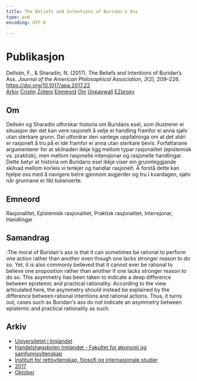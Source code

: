 ```yaml
---
title: The Beliefs and Intentions of Buridan's Ass
type: pub
encoding: UTF-8

---
```

<h1>Publikasjon</h1>
<article id="csl-bib-container-AQYMQ2B6" class="csl-bib-container">
  <div class="csl-bib-body"> <div class="csl-entry">Dellsén, F., &#38; Sharadin, N. (2017). The Beliefs and Intentions of Buridan’s Ass. <i>Journal of the American Philosophical Association</i>, <i>3</i>(2), 209–226. <a href="https://doi.org/10.1017/apa.2017.22">https://doi.org/10.1017/apa.2017.22</a></div> </div>
  <div class="csl-bib-buttons">
    <a href="#taxonomy-article-AQYMQ2B6" alt="archive" class="csl-bib-button">Arkiv</a>
    <a href="https://app.cristin.no/results/show.jsf?id=1503968" alt="Cristin" class="csl-bib-button">Cristin</a>
    <a href="http://zotero.org/groups/5881554/items/AQYMQ2B6" alt="Zotero" class="csl-bib-button">Zotero</a>
    <a href="#keywords-article-AQYMQ2B6" alt="keywords" class="csl-bib-button">Emneord</a>
    <a href="#about-article-AQYMQ2B6" alt="about_pub" class="csl-bib-button">Om</a>
    <a href="https://philpapers.org/archive/SHATBA-5.pdf" alt="Unpaywall" class="csl-bib-button">Unpaywall</a>
    <a href="https://philpapers.org/archive/SHATBA-5.pdf" alt="EZproxy" class="csl-bib-button">EZproxy</a>
  </div>
  <div id="csl-bib-meta-container-AQYMQ2B6"></div>
</article>
<div id="csl-bib-meta-AQYMQ2B6" class="csl-bib-meta">
  <article id="about-article-AQYMQ2B6" class="about_pub-article">
    <h1>Om</h1>
    Dellsén og Sharadin utforskar historia om Buridans esel, som illustrerer ei situasjon der det kan vere rasjonelt å velje ei handling framfor ei anna sjølv utan sterkare grunn. Dei utfordrar den vanlege oppfatninga om at det aldri er rasjonelt å tru på ei idé framfor ei anna utan sterkare bevis. Forfattarane argumenterer for at skilnaden ikkje ligg mellom typar rasjonalitet (epistemisk vs. praktisk), men mellom rasjonelle intensjonar og rasjonelle handlingar. Dette betyr at historia om Buridans esel ikkje viser ein grunnleggjande skilnad mellom korleis vi tenkjer og handlar rasjonelt. Å forstå dette kan hjelpe oss med å navigere betre gjennom avgjerder og tru i kvardagen, sjølv når grunnane er likt balanserte.
  </article>
  <article id="keywords-article-AQYMQ2B6" class="keywords-article">
    <h1>Emneord</h1>
    Rasjonalitet, Epistemisk rasjonalitet, Praktisk rasjonalitet, Intensjonar, Handlingar
  </article>
  <article id="abstract-article-AQYMQ2B6" class="abstract-article">
    <h1>Samandrag</h1>
    :The moral of Buridan's ass is that it can sometimes be rational to perform one action rather than another even though one lacks stronger reason to do so. Yet, it is also commonly believed that it cannot ever be rational to believe one proposition rather than another if one lacks stronger reason to do so. This asymmetry has been taken to indicate a deep difference between epistemic and practical rationality. According to the view articulated here, the asymmetry should instead be explained by the difference between rational intentions and rational actions. Thus, it turns out, cases such as Buridan's ass do not indicate an asymmetry between epistemic and practical rationality as such.
  </article>
  <article id="taxonomy-article-AQYMQ2B6" class="taxonomy-article">
    <h1>Arkiv</h1>
    <ul>
      <li>
        <a href="/nn/archive/?key=3DCRN523">Universitetet i Innlandet</a>
      </li>
      <li>
        <a href="/nn/archive/?key=DU8Q9LN9">Handelshøgskolen Innlandet - Fakultet for økonomi og samfunnsvitenskap</a>
      </li>
      <li>
        <a href="/nn/archive/?key=ITYAG68H">Institutt for rettsvitenskap, filosofi og internasjonale studier</a>
      </li>
      <li>
        <a href="/nn/archive/?key=XDLKZVSJ">2017</a>
      </li>
      <li>
        <a href="/nn/archive/?key=W8I2DF74">Oktober</a>
      </li>
    </ul>
  </article>
</div>
